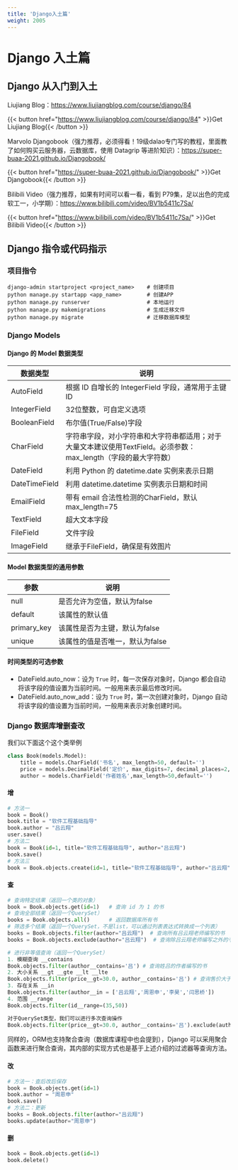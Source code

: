 ```yaml
---
title: 'Django入土篇'
weight: 2005
---
```


# Django 入土篇

## Django 从入门到入土

Liujiang Blog：https://www.liujiangblog.com/course/django/84

{{< button href="https://www.liujiangblog.com/course/django/84" >}}Get Liujiang Blog{{< /button >}}

Marvolo Djangobook（强力推荐，必须得看！19级dalao专门写的教程，里面教了如何购买云服务器，云数据库，使用 Datagrip 等进阶知识）：https://super-buaa-2021.github.io/Djangobook/

{{< button href="https://super-buaa-2021.github.io/Djangobook/" >}}Get Djangobook{{< /button >}}

Bilibili Video（强力推荐，如果有时间可以看一看，看到 P79集，足以出色的完成软工一，小学期）：https://www.bilibili.com/video/BV1b5411c7Sa/

{{< button href="https://www.bilibili.com/video/BV1b5411c7Sa/" >}}Get Bilibili Video{{< /button >}}



## Django 指令或代码指示

### 项目指令

```shell
django-admin startproject <project_name>    # 创建项目
python manage.py startapp <app_name>        # 创建APP
python manage.py runserver                  # 本地运行
python manage.py makemigrations             # 生成迁移文件
python manage.py migrate                    # 迁移数据库模型
```

### Django Models

#### Django 的 Model 数据类型

| 数据类型 | 说明 |
| - | - |
| AutoField | 根据 ID 自增长的 IntegerField 字段，通常用于主键ID |
| IntegerField | 32位整数，可自定义选项 |
| BooleanField | 布尔值(True/False)字段 |
| CharField | 字符串字段，对小字符串和大字符串都适用；对于大量文本建议使用TextField。必须参数：max_length（字段的最大字符数）|
| DateField | 利用 Python 的 datetime.date 实例来表示日期 |
| DateTimeField | 利用 datetime.datetime 实例表示日期和时间 |
| EmailField | 带有 email 合法性检测的CharField，默认max_length=75 |
| TextField | 超大文本字段 |
| FileField | 文件字段 |
| ImageField | 继承于FileField，确保是有效图片 |

#### Model 数据类型的通用参数

| 参数 | 说明 |
| - | - |
| null | 是否允许为空值，默认为false |
| default | 该属性的默认值 |
| primary_key | 该属性是否为主键，默认为false |
| unique | 该属性的值是否唯一，默认为false |

#### 时间类型的可选参数

- DateField.auto_now：设为 `True` 时，每一次保存对象时，Django 都会自动将该字段的值设置为当前时间。一般用来表示最后修改时间。
- DateField.auto_now_add：设为 `True` 时，第一次创建对象时，Django 自动将该字段的值设置为当前时间，一般用来表示对象创建时间。

### Django 数据库增删查改

我们以下面这个这个类举例

```python
class Book(models.Model):
	title = models.CharField('书名', max_length=50, default='')
    price = models.DecimalField('定价', max_digits=7, decimal_places=2,default=0.0)
	author = models.CharField('作者姓名',max_length=50,default='')
```

#### 增

```python
# 方法一
book = Book()
book.title = "软件工程基础指导"
book.author = "吕云翔"
user.save()
# 方法二
book = Book(id=1, title="软件工程基础指导", author="吕云翔")
book.save()
# 方法三
book = Book.objects.create(id=1, title="软件工程基础指导", author="吕云翔")
```

#### 查

```python
# 查询特定结果（返回一个类的对象）
book = Book.objects.get(id=1)	# 查询 id 为 1 的书
# 查询全部结果（返回一个QuerySet）
books = Book.objects.all()		# 返回数据库所有书
# 筛选多个结果（返回一个QuerySet，不是list，可以通过列表表达式转换成一个列表）
books = Book.objects.filter(author="吕云翔")  # 查询所有吕云翔老师编写的书
books = Book.objects.exclude(author="吕云翔")  # 查询除吕云翔老师编写之外的书

# 进行非等值查询（返回一个QuerySet）
1. 模糊查询 __contains
Book.objects.filter(author__contains='吕') # 查询姓吕的作者编写的书
2. 大小关系 __gt __gte __lt __lte
Book.objects.filter(price__gt=30.0, author__contains='吕') # 查询售价大于30元的，且是姓吕的作者编写的书 (filter中由多个查询条件为'与'的关系)
3. 存在关系 __in
Book.objects.filter(author__in = ['吕云翔','周恩申','李昊','闫思桥']) 
4. 范围 __range
Book.objects.filter(id__range=(35,50))

对于QuerySet类型，我们可以进行多次查询操作
Book.objects.filter(price__gt=30.0, author__contains='吕').exclude(author="吕云翔")
```

同样的，ORM也支持聚合查询（数据库课程中也会提到），Django 可以采用聚合函数来进行聚合查询，其内部的实现方式也是基于上述介绍的过滤器等查询方法。

#### 改

```python
# 方法一：查后改后保存
book = Book.objects.get(id=1)
book.author = "周恩申"
book.save()
# 方法二：更新
books = Book.objects.filter(author="吕云翔")
books.update(author="周恩申")
```

#### 删

```python
book = Book.objects.get(id=1)
book.delete()
```

